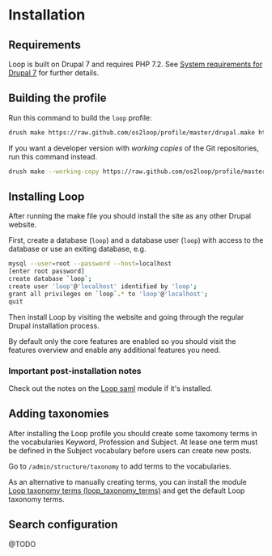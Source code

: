 # Installation


## Requirements

Loop is built on Drupal 7 and requires PHP 7.2. See [System requirements for Drupal 7](https://www.drupal.org/docs/7/system-requirements) for further details.

## Building the profile

Run this command to build the `loop` profile:

```sh
drush make https://raw.github.com/os2loop/profile/master/drupal.make htdocs
```

If you want a developer version with _working copies_ of the Git repositories,
run this command instead.

```sh
drush make --working-copy https://raw.github.com/os2loop/profile/master/drupal.make htdocs
```

## Installing Loop

After running the make file you should install the site as any other Drupal website.

First, create a database (`loop`) and a database user (`loop`) with access to the database or use an exiting database, e.g.

```sh
mysql --user=root --password --host=localhost
[enter root password]
create database `loop`;
create user 'loop'@'localhost' identified by 'loop';
grant all privileges on `loop`.* to 'loop'@'localhost';
quit
```

Then install Loop by visiting the website and going through the regular Drupal installation process.

By default only the core features are enabled so you should visit the features overview and enable any additional features you need.

### Important post-installation notes

Check out the notes on the [Loop saml](modules/loop_saml/README.md) module if it's installed.

## Adding taxonomies

After installing the Loop profile you should create some taxomony terms in the vocabularies Keyword, Profession and Subject. At lease one term must be defined in the Subject vocabulary before users can create new posts.

Go to `/admin/structure/taxonomy` to add terms to the vocabularies.

As an alternative to manually creating terms, you can install the module [Loop taxonomy terms (loop_taxonomy_terms)](/admin/modules#loop_content) and get the default Loop taxonomy terms.

## Search configuration

@TODO
